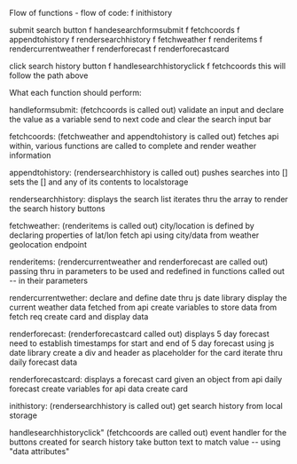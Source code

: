 Flow of functions - flow of code:
f inithistory

submit search button 
f handesearchformsubmit
f fetchcoords
f appendtohistory
f rendersearchhistory
f fetchweather
f renderitems
f rendercurrentweather
f renderforecast
f renderforecastcard

click search history button
f handlesearchhistoryclick
f fetchcoords
this will follow the path above

What each function should perform:

handleformsubmit:
    (fetchcoords is called out)
    validate an input and declare the value as a variable
    send to next code and clear the search input bar

fetchcoords:
    (fetchweather and appendtohistory is called out)
    fetches api
    within, various functions are called to complete and render weather information


 appendtohistory:
    (rendersearchhistory is called out)
        pushes searches into [] 
        sets the [] and any of its contents to localstorage

rendersearchhistory:
    displays the search list
    iterates thru the array to render the search history buttons

fetchweather:
    (renderitems is called out)
    city/location is defined by declaring properties of lat/lon
    fetch api using city/data from weather geolocation endpoint

renderitems:
    (rendercurrentweather and renderforecast are called out)
    passing thru in parameters to be used and redefined in functions called out -- in their parameters

rendercurrentwether:
    declare and define date thru js date library
    display the current weather data fetched from api
    create variables to store data from fetch req
    create card and display data

renderforecast:
    (renderforecastcard called out)
    displays 5 day forecast
    need to establish timestamps for start and end of 5 day forecast using js date library
    create a div and header as placeholder for the card
    iterate thru daily forecast data

renderforecastcard:
    displays a forecast card given an object from api daily forecast
    create variables for api data
    create card

inithistory:
    (rendersearchhistory is called out)
    get search history from local storage

handlesearchhistoryclick"
    (fetchcoords are called out)
    event handler for the buttons created for search history
    take button text to match value -- using "data attributes"